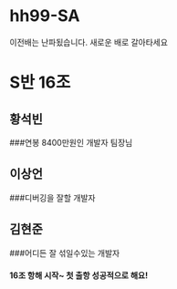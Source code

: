 # hh99-SA
이전배는 난파됬습니다. 새로운 배로 갈아타세요

# S반 16조

## 황석빈
###연봉 8400만원인 개발자 팀장님
## 이상언
###디버깅을 잘할 개발자
## 김현준
###어디든 잘 섞일수있는 개발자

#### 16조 항해 시작~ 첫 출항 성공적으로 해요!
